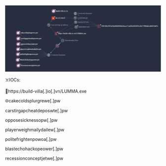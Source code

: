 
![](/LummaC2/lumma_bot_2024-01-03/iocs.PNG)

☠️IOCs:

👹https://build-villa[.]io[.]vn/LUMMA.exe

🌐cakecoldsplurgrewe[.]pw

carstirgapcheatdeposwte[.]pw

opposesicknessopw[.]pw

playerweighmailydailew[.]pw

politefrightenpowoa[.]pw

blastechohackopeower[.]pw

recessionconceptjetwe[.]pw 
